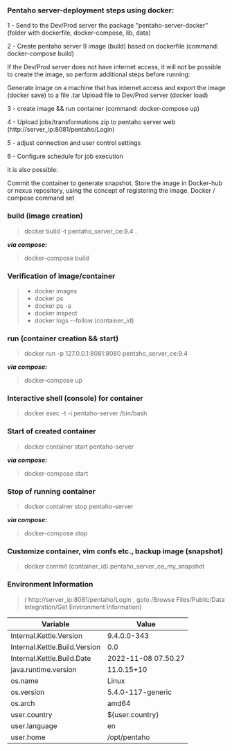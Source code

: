 ### Pentaho server-deployment steps using docker:
1 - Send to the Dev/Prod server the package "pentaho-server-docker" (folder with dockerfile, docker-compose, lib, data)

2 - Create pentaho server 9 image (build) based on dockerfile (command: docker-compose build)

If the Dev/Prod server does not have internet access, it will not be possible to create the image, so perform additional steps before running:

Generate image on a machine that has internet access and export the image (docker save) to a file .tar
Upload file to Dev/Prod server (docker load)

3 - create image && run container (command: docker-compose up)

4 - Upload jobs/transformations zip to pentaho server web (http://server_ip:8081/pentaho/Login)

5 - adjust connection and user control settings

6 - Configure schedule for job execution

it is also possible:

Commit the container to generate snapshot.
Store the image in Docker-hub or nexus repository, using the concept of registering the image.
Docker / compose command set

### build (image creation)
> docker build -t pentaho_server_ce:9.4 .

**_via compose:_** 
> docker-compose build 

### Verification of image/container
>  - docker images  
>  - docker ps  
>  - docker ps -a
>  - docker inspect
>  - docker logs --follow (container_id)

### run (container creation && start)
> docker run -p 127.0.0.1:8081:8080 pentaho_server_ce:9.4

**_via compose:_** 
> docker-compose up

### Interactive shell (console) for container
> docker exec -t -i pentaho-server /bin/bash

### Start of created container
> docker container start pentaho-server

**_via compose:_** 
> docker-compose start

### Stop of running container
> docker container stop pentaho-server

**_via compose:_** 
> docker-compose stop

### Customize container, vim confs etc., backup image (snapshot)
> docker commit (container_id)  pentaho_server_ce_my_snapshot

### Environment Information 
>( http://server_ip:8081/pentaho/Login , goto /Browse Files/Public/Data Integration/Get Environment Information)

|Variable	                    |Value				  |
| ----------------------------- | ------------------- |
|Internal.Kettle.Version	    |9.4.0.0-343          |
|Internal.Kettle.Build.Version	|0.0                  |
|Internal.Kettle.Build.Date	    |2022-11-08 07.50.27  |
|java.runtime.version	        |11.0.15+10           |
|os.name	                    |Linux                |
|os.version	                    |5.4.0-117-generic    |
|os.arch	                    |amd64                |
|user.country	                |${user.country}      |
|user.language	                |en                   |
|user.home                      |/opt/pentaho         |


